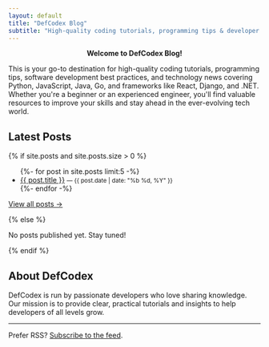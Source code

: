 ```yaml
---
layout: default
title: "DefCodex Blog"
subtitle: "High-quality coding tutorials, programming tips & developer insights"
---
```


<p style="text-align:center;">
  <strong>Welcome to DefCodex Blog!</strong>
</p>

<p>
  This is your go-to destination for high-quality coding tutorials, programming tips,
  software development best practices, and technology news covering Python, JavaScript,
  Java, Go, and frameworks like React, Django, and .NET. Whether you're a beginner
  or an experienced engineer, you'll find valuable resources to improve your skills
  and stay ahead in the ever-evolving tech world.
</p>

## Latest Posts

{% if site.posts and site.posts.size > 0 %}
<ul>
  {%- for post in site.posts limit:5 -%}
  <li>
    <a href="{{ post.url | relative_url }}">{{ post.title }}</a>
    <small> — {{ post.date | date: "%b %d, %Y" }}</small>
  </li>
  {%- endfor -%}
</ul>
<p><a href="{{ '/blog/' | relative_url }}">View all posts →</a></p>
{% else %}
<p>No posts published yet. Stay tuned!</p>
{% endif %}

## About DefCodex

<p>
  DefCodex is run by passionate developers who love sharing knowledge. Our mission is to provide clear, practical
  tutorials and insights to help developers of all levels grow.
</p>

<hr />

<p>
  Prefer RSS? <a href="{{ '/rss/' | relative_url }}">Subscribe to the feed</a>.
</p>
